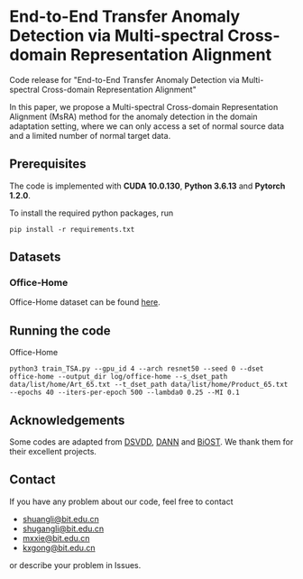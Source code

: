 # End-to-End Transfer Anomaly Detection via Multi-spectral Cross-domain Representation Alignment
Code release for "End-to-End Transfer Anomaly Detection via Multi-spectral Cross-domain Representation Alignment"

In this paper, we propose a Multi-spectral Cross-domain Representation Alignment (MsRA) method for the anomaly detection in the domain adaptation setting, where we can only access a set of normal source data and a limited number of normal target data.

## Prerequisites
The code is implemented with **CUDA 10.0.130**, **Python 3.6.13** and **Pytorch 1.2.0**.

To install the required python packages, run

```pip install -r requirements.txt```

## Datasets

### Office-Home
Office-Home dataset can be found [here](http://hemanthdv.org/OfficeHome-Dataset/).

## Running the code

Office-Home
```
python3 train_TSA.py --gpu_id 4 --arch resnet50 --seed 0 --dset office-home --output_dir log/office-home --s_dset_path data/list/home/Art_65.txt --t_dset_path data/list/home/Product_65.txt --epochs 40 --iters-per-epoch 500 --lambda0 0.25 --MI 0.1
```

## Acknowledgements
Some codes are adapted from [DSVDD](https://github.com/lukasruff/Deep-SVDD-PyTorch), [DANN](https://github.com/fungtion/DANN) and 
[BiOST](https://github.com/tomercohen11/BiOST). We thank them for their excellent projects.

## Contact
If you have any problem about our code, feel free to contact
- shuangli@bit.edu.cn
- shugangli@bit.edu.cn
- mxxie@bit.edu.cn
- kxgong@bit.edu.cn

or describe your problem in Issues.
